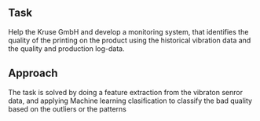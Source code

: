 ## Task 
Help the Kruse GmbH and develop a monitoring system, that identifies 
the quality of the printing on the product using the historical vibration data and 
the quality and production log-data.

## Approach
The task is solved by doing a feature extraction from the vibraton senror data, and applying Machine learning clasification to classify the bad quality based on the outliers or the patterns

